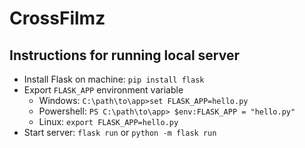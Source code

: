 # CrossFilmz
## Instructions for running local server
* Install Flask on machine: `pip install flask`
* Export `FLASK_APP` environment variable
  * Windows: `C:\path\to\app>set FLASK_APP=hello.py`
  * Powershell: `PS C:\path\to\app> $env:FLASK_APP = "hello.py"`
  * Linux: `export FLASK_APP=hello.py`
* Start server: `flask run` or `python -m flask run`
